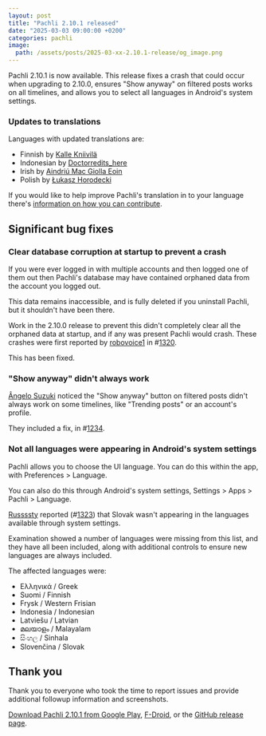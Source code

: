 ```yaml
---
layout: post
title: "Pachli 2.10.1 released"
date: "2025-03-03 09:00:00 +0200"
categories: pachli
image:
  path: /assets/posts/2025-03-xx-2.10.1-release/og_image.png
---
```

Pachli 2.10.1 is now available. This release fixes a crash that could occur when upgrading to 2.10.0, ensures "Show anyway" on filtered posts works on all timelines, and allows you to select all languages in Android's system settings.

<!--more-->

### Updates to translations

Languages with updated translations are:

- Finnish by [Kalle Kniivilä](https://github.com/pachli/pachli-android/commits?author=kalle.kniivila@gmail.com)
- Indonesian by [Doctorredits_here](https://github.com/pachli/pachli-android/commits?author=182783629+doctorreditshere@users.noreply.github.com)
- Irish by [Aindriú Mac Giolla Eoin](https://github.com/pachli/pachli-android/commits?author=aindriu80@gmail.com)
- Polish by [Łukasz Horodecki](https://github.com/pachli/pachli-android/commits?author=dakilla@gmail.com)

If you would like to help improve Pachli's translation in to your language there's [information on how you can contribute](https://github.com/pachli/pachli-android/blob/main/docs/contributing/translate.md).

## Significant bug fixes

### Clear database corruption at startup to prevent a crash

If you were ever logged in with multiple accounts and then logged one of them out then Pachli's database may have contained orphaned data from the account you logged out.

This data remains inaccessible, and is fully deleted if you uninstall Pachli, but it shouldn't have been there.

Work in the 2.10.0 release to prevent this didn't completely clear all the orphaned data at startup, and if any was present Pachli would crash. These crashes were first reported by [robovoice1](https://github.com/robovoice1) in #[1320](https://github.com/pachli/pachli-android/issues/1320).

This has been fixed.

### "Show anyway" didn't always work

[Ângelo Suzuki](https://mas.to/@tinsuke) noticed the "Show anyway" button on filtered posts didn't always work on some timelines, like "Trending posts" or an account's profile.

They included a fix, in #[1234](https://github.com/pachli/pachli-android/pull/1234).

### Not all languages were appearing in Android's system settings

Pachli allows you to choose the UI language. You can do this within the app, with Preferences > Language.

You can also do this through Android's system settings, Settings > Apps > Pachli > Language.

[Russssty](https://github.com/pachli/pachli-android/commits?author=rastislav.podracky@outlook.com) reported (#[1323](https://github.com/pachli/pachli-android/issues/1323)) that Slovak wasn't appearing in the languages available through system settings.

Examination showed a number of languages were missing from this list, and they have all been included, along with additional controls to ensure new languages are always included.

The affected languages were:

- Ελληνικά / Greek
- Suomi / Finnish
- Frysk / Western Frisian
- Indonesia / Indonesian
- Latviešu / Latvian
- മലയാളം / Malayalam
- සිංහල / Sinhala
- Slovenčina / Slovak

## Thank you

Thank you to everyone who took the time to report issues and provide additional followup information and screenshots.

[Download Pachli 2.10.1 from Google Play](https://play.google.com/store/apps/details?id=app.pachli), [F-Droid](https://f-droid.org/en/packages/app.pachli/), or the [GitHub release page](https://github.com/pachli/pachli-android/releases/tag/v2.10.1).
